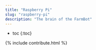 ```yaml
---
title: "Raspberry Pi"
slug: "raspberry-pi"
description: "The brain of the FarmBot"
---
```


* toc
{:toc}

{% include contribute.html %}
